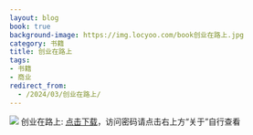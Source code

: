 ```yaml
---
layout: blog
book: true
background-image: https://img.locyoo.com/book创业在路上.jpg
category: 书籍
title: 创业在路上
tags:
- 书籍
- 商业
redirect_from:
  - /2024/03/创业在路上/
---
```

![](https://img.locyoo.com/book创业在路上.jpg)
创业在路上: <a name = "ref1" href="https://url18.ctfile.com/f/50983618-1439915698-397220?p=3619">点击下载</a>，访问密码请点击右上方“关于”自行查看